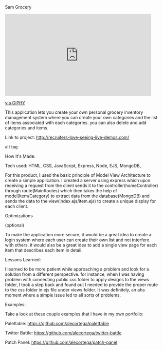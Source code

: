 Sam Grocery



<iframe src="https://giphy.com/embed/KsQ1IIgVPOEAhQkMU7" width="480" height="269" style="" frameBorder="0" class="giphy-embed" allowFullScreen></iframe><p><a href="https://giphy.com/gifs/abcnetwork-supermarketsweep-super-sweep-market-KsQ1IIgVPOEAhQkMU7">via GIPHY</a></p>



This application lets you create your own personal grocery inventory management system where you can create your own categories and the list of items associated with each categories. you can also delete and add categories and items.

Link to project: http://recruiters-love-seeing-live-demos.com/

alt tag

How It's Made:

Tech used: HTML, CSS, JavaScript, Express, Node, EJS, MongoDB,

For this product, I used the basic principle of Model View Architecture to create a simple application. I created a server using express which upon receiving a request from the client sends it to the controller(homeController) through route(MainRoutes) which then takes the help of model(Item/Category) to extract data from the database(MongoDB) and sends the data to the view(index.ejs/item.ejs) to create a unique display for each client.

Optimizations

(optional)

To make the application more secure, it would be a great idea to create a login system where each user can create their own list and not interfere with others. it would also be a great idea to add a single view page for each item that describes each item in detail.

Lessons Learned:

I learned to be more patient while approaching a problem and look for a solution from a different perspective. for instance, when I was having problem with connecting public css folder to apply designs to the views folder, I took a step back and found out I needed to provide the proper route to the css folder in ejs file under views folder. It was definitely, an aha moment where a simple issue led to all sorts of problems.

Examples:

Take a look at these couple examples that I have in my own portfolio:

Palettable: https://github.com/alecortega/palettable

Twitter Battle: https://github.com/alecortega/twitter-battle

Patch Panel: https://github.com/alecortega/patch-panel
